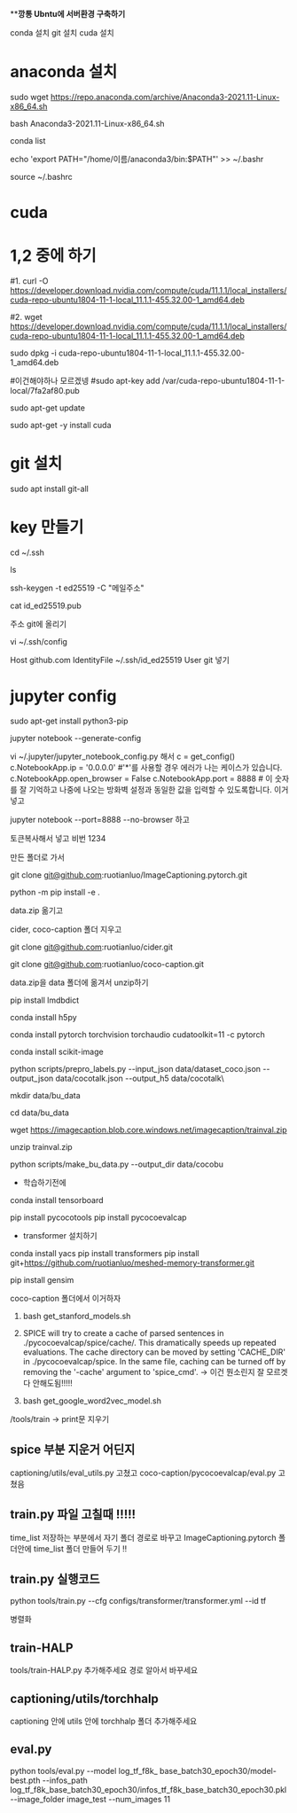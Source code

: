 

**************************깡통 Ubntu에 서버환경 구축하기************************

conda 설치
git 설치
cuda 설치

# anaconda 설치

sudo wget https://repo.anaconda.com/archive/Anaconda3-2021.11-Linux-x86_64.sh

bash Anaconda3-2021.11-Linux-x86_64.sh

conda list

echo 'export PATH="/home/이름/anaconda3/bin:$PATH"' >> ~/.bashr

source ~/.bashrc

# cuda

# 1,2 중에 하기

#1.
curl -O https://developer.download.nvidia.com/compute/cuda/11.1.1/local_installers/cuda-repo-ubuntu1804-11-1-local_11.1.1-455.32.00-1_amd64.deb

#2.
wget https://developer.download.nvidia.com/compute/cuda/11.1.1/local_installers/cuda-repo-ubuntu1804-11-1-local_11.1.1-455.32.00-1_amd64.deb

sudo dpkg -i cuda-repo-ubuntu1804-11-1-local_11.1.1-455.32.00-1_amd64.deb

#이건해야하나 모르겠넹
#sudo apt-key add /var/cuda-repo-ubuntu1804-11-1-local/7fa2af80.pub

sudo apt-get update

sudo apt-get -y install cuda

# git 설치

sudo apt install git-all

# key 만들기

cd ~/.ssh

ls

ssh-keygen -t ed25519 -C "메일주소"

cat id_ed25519.pub

주소 git에 올리기

vi ~/.ssh/config

Host github.com
  IdentityFile ~/.ssh/id_ed25519
  User git
넣기

# jupyter config

sudo apt-get install python3-pip 

jupyter notebook --generate-config

vi ~/.jupyter/jupyter_notebook_config.py
해서
c = get_config()
c.NotebookApp.ip = '0.0.0.0' #'*'를 사용할 경우 에러가 나는 케이스가 있습니다.
c.NotebookApp.open_browser = False
c.NotebookApp.port = 8888 # 이 숫자를 잘 기억하고 나중에 나오는 방화벽 설정과 동일한 값을 입력할 수 있도록합니다.
이거넣고


jupyter notebook --port=8888 --no-browser
하고

토큰복사해서 넣고 비번 1234

만든 폴더로 가서

git clone git@github.com:ruotianluo/ImageCaptioning.pytorch.git

python -m pip install -e .

data.zip 옮기고

cider, coco-caption 폴더 지우고

git clone git@github.com:ruotianluo/cider.git

git clone git@github.com:ruotianluo/coco-caption.git

data.zip을 data 폴더에 옮겨서 unzip하기

pip install lmdbdict

conda install h5py

conda install pytorch torchvision torchaudio cudatoolkit=11 -c pytorch

conda install scikit-image

python scripts/prepro_labels.py --input_json data/dataset_coco.json --output_json data/cocotalk.json --output_h5 data/cocotalk\

mkdir data/bu_data

cd data/bu_data

wget https://imagecaption.blob.core.windows.net/imagecaption/trainval.zip

unzip trainval.zip

python scripts/make_bu_data.py --output_dir data/cocobu

- 학습하기전에

conda install tensorboard

pip install pycocotools
pip install pycocoevalcap

- transformer 설치하기

conda install yacs
pip install transformers
pip install git+https://github.com/ruotianluo/meshed-memory-transformer.git

pip install gensim


coco-caption 폴더에서 이거하자
1. bash get_stanford_models.sh

2. SPICE will try to create a cache of parsed sentences in ./pycocoevalcap/spice/cache/. This dramatically speeds up repeated evaluations. The cache directory can be moved by setting 'CACHE_DIR' in ./pycocoevalcap/spice. In the same file, caching can be turned off by removing the '-cache' argument to 'spice_cmd'. -> 이건 뭔소린지 잘 모르겟다 안해도됨!!!!!

3. bash get_google_word2vec_model.sh


/tools/train -> print문 지우기

## spice 부분 지운거 어딘지
captioning/utils/eval_utils.py 고쳤고
coco-caption/pycocoevalcap/eval.py 고쳤음

## train.py 파일 고칠때 !!!!!
time_list 저장하는 부분에서 자기 폴더 경로로 바꾸고
ImageCaptioning.pytorch 폴더안에 time_list 폴더 만들어 두기 !!

## train.py 실행코드
python tools/train.py --cfg configs/transformer/transformer.yml --id tf

병렬화

## train-HALP
tools/train-HALP.py 추가해주세요 
경로 알아서 바꾸세요 

## captioning/utils/torchhalp
captioning 안에 utils 안에 torchhalp 폴더 추가해주세요

## eval.py
python tools/eval.py --model log_tf_f8k_
base_batch30_epoch30/model-best.pth --infos_path log_tf_f8k_base_batch30_epoch30/infos_tf_f8k_base_batch30_epoch30.pkl --image_folder image_test --num_images 11
